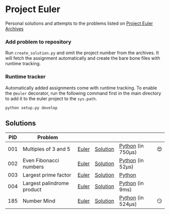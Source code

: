 # Project Euler
Personal solutions and attempts to the problems listed on [Project Euler Archives](https://projecteuler.net/archives)

### Add problem to repository
Run `create_solution.py` and omit the project number from the archives. It will fetch the assignment automatically and create the bare bone files with runtime tracking.

### Runtime tracker
Automatically added assignments come with runtime tracking. To enable the `@euler` decorator, run the following command first in the main directory to add it to the euler project to the `sys.path`.
```
python setup.py develop
```


## Solutions
| PID | Problem | | | | |
|-|-|-|-|-|-|
| 001 | Multiples of 3 and 5 | [Euler](https://projecteuler.net/problem=1) | [Solution](https://github.com/enzoblindow/project-euler/tree/master/p001) | [Python](https://github.com/enzoblindow/project-euler/blob/master/p001/__main__.py) (in 750µs) | :heart_eyes: |
| 002 | Even Fibonacci numbers | [Euler](https://projecteuler.net/problem=2) | [Solution](https://github.com/enzoblindow/project-euler/tree/master/p002) | [Python](https://github.com/enzoblindow/project-euler/blob/master/p002/__main__.py) (in 52µs) | |
| 003 | Largest prime factor | [Euler](https://projecteuler.net/problem=3) | [Solution](https://github.com/enzoblindow/project-euler/tree/master/p003) | [Python](https://github.com/enzoblindow/project-euler/blob/master/p003/__main__.py) | |
| 004 | Largest palindrome product | [Euler](https://projecteuler.net/problem=4) | [Solution](https://github.com/enzoblindow/project-euler/tree/master/p004) | [Python](https://github.com/enzoblindow/project-euler/blob/master/p004/__main__.py) (in 9ms) | |
| 185 | Number Mind | [Euler](https://projecteuler.net/problem=185) | [Solution](https://github.com/enzoblindow/project-euler/tree/master/p185) | [Python](https://github.com/enzoblindow/project-euler/blob/master/p185/__main__.py) (in 524µs) | :smirk: |




